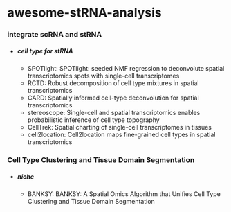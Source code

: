 # awesome-stRNA-analysis

### integrate scRNA and stRNA
- ##### cell type for stRNA
  - SPOTlight: SPOTlight: seeded NMF regression to deconvolute spatial transcriptomics spots with single-cell transcriptomes
  - RCTD: Robust decomposition of cell type mixtures in spatial transcriptomics
  - CARD: Spatially informed cell-type deconvolution for spatial transcriptomics
  - stereoscope: Single-cell and spatial transcriptomics enables probabilistic inference of cell type topography
  - CellTrek: Spatial charting of single-cell transcriptomes in tissues
  - cell2location: Cell2location maps fine-grained cell types in spatial transcriptomics

### Cell Type Clustering and Tissue Domain Segmentation
- ##### niche
  - BANKSY: BANKSY: A Spatial Omics Algorithm that Unifies Cell Type Clustering and Tissue Domain Segmentation
